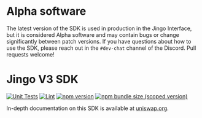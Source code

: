 # Alpha software

The latest version of the SDK is used in production in the Jingo Interface,
but it is considered Alpha software and may contain bugs or change significantly between patch versions.
If you have questions about how to use the SDK, please reach out in the `#dev-chat` channel of the Discord.
Pull requests welcome!

# Jingo V3 SDK

[![Unit Tests](https://github.com/Jingo-Finance/v3-sdk/workflows/Unit%20Tests/badge.svg)](https://github.com/Jingo-Finance/v3-sdk/actions?query=workflow%3A%22Unit+Tests%22)
[![Lint](https://github.com/Jingo-Finance/v3-sdk/workflows/Lint/badge.svg)](https://github.com/Jingo-Finance/v3-sdk/actions?query=workflow%3ALint)
[![npm version](https://img.shields.io/npm/v/@jingofi/v3-sdk/latest.svg)](https://www.npmjs.com/package/@jingofi/v3-sdk/v/latest)
[![npm bundle size (scoped version)](https://img.shields.io/bundlephobia/minzip/@jingofi/v3-sdk/latest.svg)](https://bundlephobia.com/result?p=@jingofi/v3-sdk@latest)

In-depth documentation on this SDK is available at [uniswap.org](https://docs.uniswap.org/).
